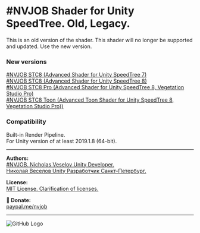# #NVJOB Shader for Unity SpeedTree. Old, Legacy.

This is an old version of the shader. This shader will no longer be supported and updated. Use the new version.

### New versions
[#NVJOB STC8 (Advanced Shader for Unity SpeedTree 7)](https://nvjob.github.io/unity/nvjob-stc-7)<br>
[#NVJOB STC8 (Advanced Shader for Unity SpeedTree 8)](https://nvjob.github.io/unity/nvjob-stc-8)<br>
[#NVJOB STC8 Pro (Advanced Shader for Unity SpeedTree 8, Vegetation Studio Pro)](https://nvjob.github.io/unity/nvjob-stc-8-pro)<br>
[#NVJOB STC8 Toon (Advanced Toon Shader for Unity SpeedTree 8, Vegetation Studio Pro))](https://nvjob.github.io/unity/nvjob-stc-8-toon)

### Compatibility
Built-in Render Pipeline.<br>
For Unity version of at least 2019.1.8 (64-bit).

-------------------------------------------------------------------

**Authors:** <br>
[#NVJOB. Nicholas Veselov Unity Developer.](https://nvjob.github.io)<br>
[Николай Веселов Unity Разработчик Санкт-Петербург.](https://nvjob.github.io)

**License:** <br>
[MIT License. Clarification of licenses.](https://nvjob.github.io/mit-license)

**🖤 Donate:** <br>
[paypal.me/nvjob](https://paypal.me/nvjob)

-------------------------------------------------------------------

![GitHub Logo](https://raw.githubusercontent.com/nvjob/nvjob.github.io/master/repo/unity%20assets/stc/20/pic/4.jpg)
